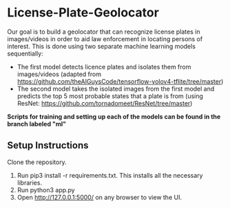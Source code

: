 # License-Plate-Geolocator
Our goal is to build a geolocator that can recognize license plates in images/videos in order to aid law enforcement in locating persons of interest. This is done using two separate machine learning models sequentially:
* The first model detects licence plates and isolates them from images/videos (adapted from https://github.com/theAIGuysCode/tensorflow-yolov4-tflite/tree/master)
* The second model takes the isolated images from the first model and predicts the top 5 most probable states that a plate is from (using ResNet: https://github.com/tornadomeet/ResNet/tree/master)

**Scripts for training and setting up each of the models can be found in the branch labeled "ml"**


## Setup Instructions
Clone the repository.
1) Run pip3 install -r requirements.txt. This installs all the necessary libraries.
2) Run python3 app.py
3) Open http://127.0.0.1:5000/ on any browser to view the UI.
